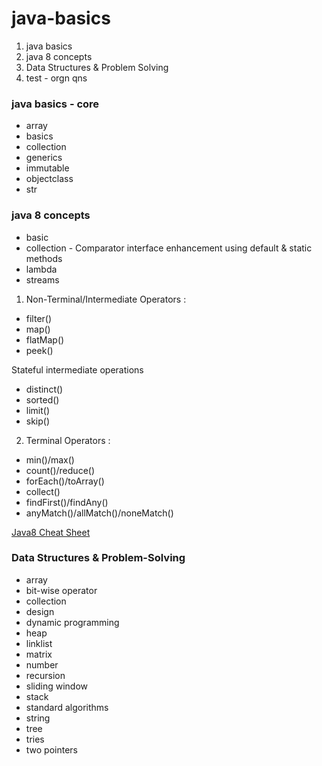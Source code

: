 # java-basics
1. java basics
2. java 8 concepts
3. Data Structures & Problem Solving
4. test - orgn qns 


### java basics - core
+   array
+   basics
+   collection
+   generics
+   immutable
+   objectclass
+   str


### java 8 concepts
+ basic
+ collection - Comparator interface enhancement using default & static methods
+ lambda
+ streams

1. Non-Terminal/Intermediate  Operators :
+	filter()
+	map()
+	flatMap()
+	peek()
  
  Stateful intermediate operations
+	distinct()
+	sorted()
+	limit()
+	skip()


  2. Terminal Operators :
+	min()/max()
+	count()/reduce()
+	forEach()/toArray()
+	collect()
+	findFirst()/findAny()
+	anyMatch()/allMatch()/noneMatch()


[Java8 Cheat Sheet](../resources/java-8-cheat-sheet.pdf)

### Data Structures & Problem-Solving
+ array
+ bit-wise operator
+ collection
+ design
+ dynamic programming
+ heap
+ linklist
+ matrix
+ number
+ recursion
+ sliding window
+ stack
+ standard algorithms
+ string
+ tree
+ tries
+ two pointers